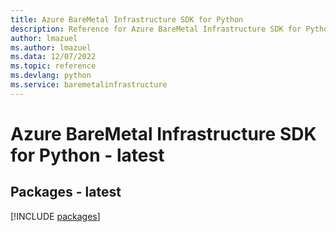 ```yaml
---
title: Azure BareMetal Infrastructure SDK for Python
description: Reference for Azure BareMetal Infrastructure SDK for Python
author: lmazuel
ms.author: lmazuel
ms.data: 12/07/2022
ms.topic: reference
ms.devlang: python
ms.service: baremetalinfrastructure
---
```

# Azure BareMetal Infrastructure SDK for Python - latest
## Packages - latest
[!INCLUDE [packages](baremetal-infrastructure-index.md)]